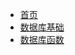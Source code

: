 - [首页](../README.md)
- [数据库基础](/Database/database_basic.md)
- [数据库函数](/Database/database_function.md)
